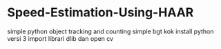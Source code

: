 # Speed-Estimation-Using-HAAR
simple python object tracking and counting
simple bgt kok install python versi 3 
import librari dlib 
dan open cv 
